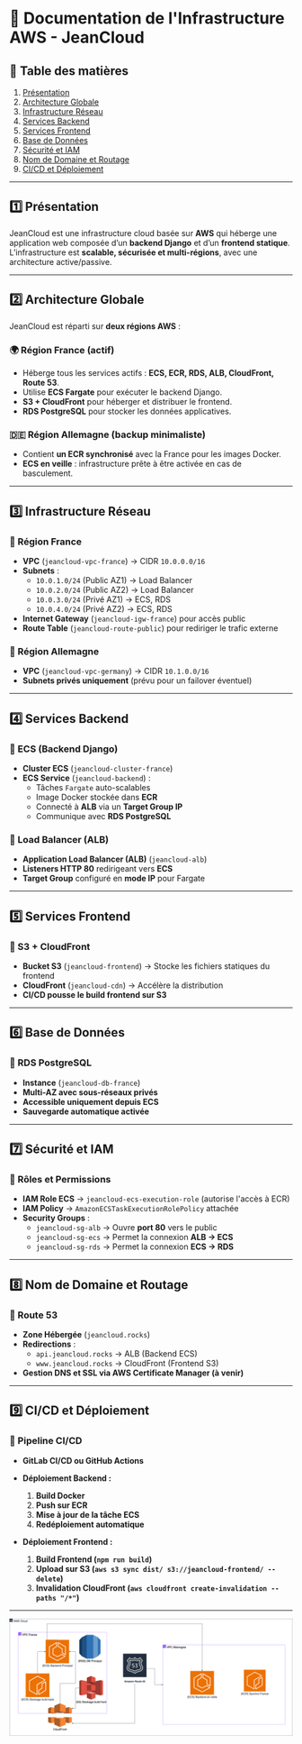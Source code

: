 # 📌 Documentation de l'Infrastructure AWS - JeanCloud

## 📖 Table des matières
1. [Présentation](#présentation)
2. [Architecture Globale](#architecture-globale)
3. [Infrastructure Réseau](#infrastructure-réseau)
4. [Services Backend](#services-backend)
5. [Services Frontend](#services-frontend)
6. [Base de Données](#base-de-données)
7. [Sécurité et IAM](#sécurité-et-iam)
8. [Nom de Domaine et Routage](#nom-de-domaine-et-routage)
9. [CI/CD et Déploiement](#cicd-et-déploiement)

---

## 1️⃣ Présentation
JeanCloud est une infrastructure cloud basée sur **AWS** qui héberge une application web composée d’un **backend Django** et d’un **frontend statique**. L’infrastructure est **scalable, sécurisée et multi-régions**, avec une architecture active/passive.

---

## 2️⃣ Architecture Globale
JeanCloud est réparti sur **deux régions AWS** :

### **🌍 Région France (actif)**
- Héberge tous les services actifs : **ECS, ECR, RDS, ALB, CloudFront, Route 53**.
- Utilise **ECS Fargate** pour exécuter le backend Django.
- **S3 + CloudFront** pour héberger et distribuer le frontend.
- **RDS PostgreSQL** pour stocker les données applicatives.

### **🇩🇪 Région Allemagne (backup minimaliste)**
- Contient **un ECR synchronisé** avec la France pour les images Docker.
- **ECS en veille** : infrastructure prête à être activée en cas de basculement.

---

## 3️⃣ Infrastructure Réseau

### **📌 Région France**
- **VPC** (`jeancloud-vpc-france`) → CIDR `10.0.0.0/16`
- **Subnets** :
    - `10.0.1.0/24` (Public AZ1) → Load Balancer
    - `10.0.2.0/24` (Public AZ2) → Load Balancer
    - `10.0.3.0/24` (Privé AZ1) → ECS, RDS
    - `10.0.4.0/24` (Privé AZ2) → ECS, RDS
- **Internet Gateway** (`jeancloud-igw-france`) pour accès public
- **Route Table** (`jeancloud-route-public`) pour rediriger le trafic externe

### **📌 Région Allemagne**
- **VPC** (`jeancloud-vpc-germany`) → CIDR `10.1.0.0/16`
- **Subnets privés uniquement** (prévu pour un failover éventuel)

---

## 4️⃣ Services Backend

### **📌 ECS (Backend Django)**
- **Cluster ECS** (`jeancloud-cluster-france`)
- **ECS Service** (`jeancloud-backend`) :
    - Tâches `Fargate` auto-scalables
    - Image Docker stockée dans **ECR**
    - Connecté à **ALB** via un **Target Group IP**
    - Communique avec **RDS PostgreSQL**

### **📌 Load Balancer (ALB)**
- **Application Load Balancer (ALB)** (`jeancloud-alb`)
- **Listeners HTTP 80** redirigeant vers **ECS**
- **Target Group** configuré en **mode IP** pour Fargate

---

## 5️⃣ Services Frontend

### **📌 S3 + CloudFront**
- **Bucket S3** (`jeancloud-frontend`) → Stocke les fichiers statiques du frontend
- **CloudFront** (`jeancloud-cdn`) → Accélère la distribution
- **CI/CD pousse le build frontend sur S3**

---

## 6️⃣ Base de Données

### **📌 RDS PostgreSQL**
- **Instance** (`jeancloud-db-france`)
- **Multi-AZ avec sous-réseaux privés**
- **Accessible uniquement depuis ECS**
- **Sauvegarde automatique activée**

---

## 7️⃣ Sécurité et IAM

### **📌 Rôles et Permissions**
- **IAM Role ECS** → `jeancloud-ecs-execution-role` (autorise l'accès à ECR)
- **IAM Policy** → `AmazonECSTaskExecutionRolePolicy` attachée
- **Security Groups** :
    - `jeancloud-sg-alb` → Ouvre **port 80** vers le public
    - `jeancloud-sg-ecs` → Permet la connexion **ALB → ECS**
    - `jeancloud-sg-rds` → Permet la connexion **ECS → RDS**

---

## 8️⃣ Nom de Domaine et Routage

### **📌 Route 53**
- **Zone Hébergée** (`jeancloud.rocks`)
- **Redirections** :
    - `api.jeancloud.rocks` → ALB (Backend ECS)
    - `www.jeancloud.rocks` → CloudFront (Frontend S3)
- **Gestion DNS et SSL via AWS Certificate Manager (à venir)**

---

## 9️⃣ CI/CD et Déploiement

### **📌 Pipeline CI/CD**
- **GitLab CI/CD ou GitHub Actions**
- **Déploiement Backend :**
    1. **Build Docker**
    2. **Push sur ECR**
    3. **Mise à jour de la tâche ECS**
    4. **Redéploiement automatique**

- **Déploiement Frontend :**
    1. **Build Frontend (`npm run build`)**
    2. **Upload sur S3 (`aws s3 sync dist/ s3://jeancloud-frontend/ --delete`)**
    3. **Invalidation CloudFront (`aws cloudfront create-invalidation --paths "/*"`)**

---

![structure terraform](jeanCloud.drawio.png)

